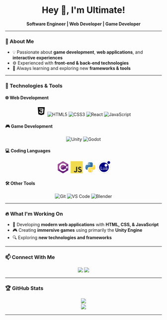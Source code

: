 <h1 align="center">Hey 👋, I'm Ultimate!</h1>

<p align="center">
  <b>Software Engineer | Web Developer | Game Developer</b>
</p>

---

### 📌 About Me
- 💡 Passionate about **game development**, **web applications**, and **interactive experiences**
- ⚙️ Experienced with **front-end & back-end technologies**
- 🎯 Always learning and exploring new **frameworks & tools**

---

### 🚀 Technologies & Tools

#### 🌐 Web Development
<p align="center">
  <img src="https://github.com/vorillaz/devicons/blob/master/!PNG/css3.png">
  <img src="https://img.shields.io/badge/-HTML5-E34F26?style=for-the-badge&logo=html5&logoColor=white" alt="HTML5">
  <img src="https://img.shields.io/badge/-CSS3-1572B6?style=for-the-badge&logo=css3&logoColor=white" alt="CSS3">
  <img src="https://img.shields.io/badge/-React-61DAFB?style=for-the-badge&logo=react&logoColor=black" alt="React">
  <img src="https://img.shields.io/badge/-JavaScript-F7DF1E?style=for-the-badge&logo=javascript&logoColor=black" alt="JavaScript">
</p>

#### 🎮 Game Development
<p align="center">
  <img src="https://img.shields.io/badge/-Unity-000000?style=for-the-badge&logo=unity&logoColor=white" alt="Unity">
  <img src="https://img.shields.io/badge/-Godot-478CBF?style=for-the-badge&logo=godot-engine&logoColor=white" alt="Godot">
</p>

#### 💻 Coding Languages
<p align="center">
  <img src="https://github.com/devicons/devicon/blob/master/icons/csharp/csharp-original.svg" width="40" height="40">
  <img src="https://github.com/devicons/devicon/blob/master/icons/javascript/javascript-original.svg" width="40" height="40">
  <img src="https://github.com/devicons/devicon/blob/master/icons/python/python-original.svg" width="40" height="40">
  <img src="https://github.com/devicons/devicon/blob/master/icons/lua/lua-original.svg" width="40" height="40">
</p>

#### 🛠 Other Tools
<p align="center">
  <img src="https://img.shields.io/badge/-Git-F05032?style=for-the-badge&logo=git&logoColor=white" alt="Git">
  <img src="https://img.shields.io/badge/-VS%20Code-007ACC?style=for-the-badge&logo=visual-studio-code&logoColor=white" alt="VS Code">
  <img src="https://img.shields.io/badge/-Blender-F5792A?style=for-the-badge&logo=blender&logoColor=white" alt="Blender">
</p>

---

### 🔥 What I'm Working On
- 🚀 Developing **modern web applications** with **HTML, CSS, & JavaScript**
- 🎮 Creating **immersive games** using primarily the **Unity Engine**
- 🔍 Exploring **new technologies and frameworks**

---

### 📫 Connect With Me
<p align="center">
  <a href="https://github.com/Ultimate-69"><img src="https://img.shields.io/badge/GitHub-181717?style=flat-square&logo=github&logoColor=white"></a>
  <a href="https://discordapp.com/users/529382458945306649"><img src="https://img.shields.io/badge/Discord-5865F2?style=flat-square&logo=discord&logoColor=white"></a>
</p>

---

### 🏆 GitHub Stats
<p align="center">
  <img src="https://github-readme-stats.vercel.app/api?username=Ultimate-69&show_icons=true&theme=tokyonight">
  <br>
  <a href="https://github.com/anuraghazra/github-readme-stats">
    <img src="https://github-readme-stats.vercel.app/api/top-langs/?username=Ultimate-69&show_icons=true&theme=tokyonight">
  </a>
</p>

---
